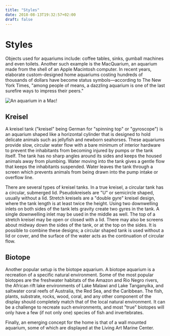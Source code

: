 ```yaml
---
title: "Styles"
date: 2018-08-13T19:32:57+02:00
draft: false
---
```


# Styles

Objects used for aquariums include: coffee tables, sinks, gumball machines and even toilets. Another such example is the MacQuarium, an aquarium made from the shell of an Apple Macintosh computer. In recent years, elaborate custom-designed home aquariums costing hundreds of thousands of dollars have become status symbols—according to The New York Times, "among people of means, a dazzling aquarium is one of the last surefire ways to impress their peers."

![An aquarium in a Mac!](/Macquarium.jpg)

## Kreisel

A kreisel tank ("kreisel" being German for "spinning top" or "gyroscope") is an aquarium shaped like a horizontal cylinder that is designed to hold delicate animals such as jellyfish and newborn seahorses. These aquariums provide slow, circular water flow with a bare minimum of interior hardware to prevent the inhabitants from becoming injured by pumps or the tank itself. The tank has no sharp angles around its sides and keeps the housed animals away from plumbing. Water moving into the tank gives a gentle flow that keeps the inhabitants suspended. Water leaves the tank through a screen which prevents animals from being drawn into the pump intake or overflow line.

There are several types of kreisel tanks. In a true kreisel, a circular tank has a circular, submerged lid. Pseudokreisels are "U" or semicircle shaped, usually without a lid. Stretch kreisels are a "double gyre" kreisel design, where the tank length is at least twice the height. Using two downwelling inlets on both sides of the tank lets gravity create two gyres in the tank. A single downwelling inlet may be used in the middle as well. The top of a stretch kreisel may be open or closed with a lid. There may also be screens about midway down the sides of the tank, or at the top on the sides. It is possible to combine these designs; a circular shaped tank is used without a lid or cover, and the surface of the water acts as the continuation of circular flow.

## Biotope

Another popular setup is the biotope aquarium. A biotope aquarium is a recreation of a specific natural environment. Some of the most popular biotopes are the freshwater habitats of the Amazon and Rio Negro rivers, the African rift lake environments of Lake Malawi and Lake Tanganyika, and saltwater coral reefs of Australia, the Red Sea, and the Caribbean. The fish, plants, substrate, rocks, wood, coral, and any other component of the display should completely match that of the local natural environment. It can be a challenge to recreate such environments, and most "true" biotopes will only have a few (if not only one) species of fish and invertebrates.

Finally, an emerging concept for the home is that of a wall mounted aquarium, some of which are displayed at the Living Art Marine Center.
